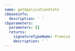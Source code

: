 ```yaml
---
name: getApplicationState
cbbaseinfo:
  description: ' '
cbparameters:
  parameters: []
  returns:
    signatureTypeName: Promise
    description: ' '
---
```

<CBBaseInfo/> 
 <CBParameters/>